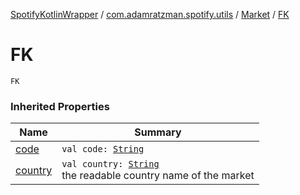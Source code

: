 [SpotifyKotlinWrapper](../../index.md) / [com.adamratzman.spotify.utils](../index.md) / [Market](index.md) / [FK](./-f-k.md)

# FK

`FK`

### Inherited Properties

| Name | Summary |
|---|---|
| [code](code.md) | `val code: `[`String`](https://kotlinlang.org/api/latest/jvm/stdlib/kotlin/-string/index.html) |
| [country](country.md) | `val country: `[`String`](https://kotlinlang.org/api/latest/jvm/stdlib/kotlin/-string/index.html)<br>the readable country name of the market |
